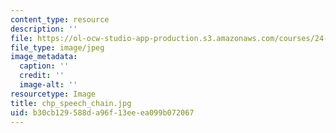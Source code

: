 ```yaml
---
content_type: resource
description: ''
file: https://ol-ocw-studio-app-production.s3.amazonaws.com/courses/24-941j-the-lexicon-and-its-features-spring-2007/b30cb129588da96f13eeea099b072067_chp_speech_chain.jpg
file_type: image/jpeg
image_metadata:
  caption: ''
  credit: ''
  image-alt: ''
resourcetype: Image
title: chp_speech_chain.jpg
uid: b30cb129-588d-a96f-13ee-ea099b072067
---
```

